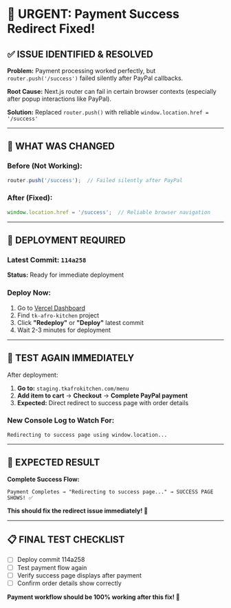 # 🚨 URGENT: Payment Success Redirect Fixed!

## ✅ **ISSUE IDENTIFIED & RESOLVED**

**Problem:** Payment processing worked perfectly, but `router.push('/success')` failed silently after PayPal callbacks.

**Root Cause:** Next.js router can fail in certain browser contexts (especially after popup interactions like PayPal).

**Solution:** Replaced `router.push()` with reliable `window.location.href = '/success'`

---

## 🔧 **WHAT WAS CHANGED**

### **Before (Not Working):**
```javascript
router.push('/success');  // Failed silently after PayPal
```

### **After (Fixed):**
```javascript
window.location.href = '/success';  // Reliable browser navigation
```

---

## 🚀 **DEPLOYMENT REQUIRED**

### **Latest Commit:** `114a258`
**Status:** Ready for immediate deployment

### **Deploy Now:**
1. Go to [Vercel Dashboard](https://vercel.com/dashboard)
2. Find `tk-afro-kitchen` project
3. Click **"Redeploy"** or **"Deploy"** latest commit
4. Wait 2-3 minutes for deployment

---

## 🧪 **TEST AGAIN IMMEDIATELY**

After deployment:

1. **Go to:** `staging.tkafrokitchen.com/menu`
2. **Add item to cart** → **Checkout** → **Complete PayPal payment**
3. **Expected:** Direct redirect to success page with order details

### **New Console Log to Watch For:**
```
Redirecting to success page using window.location...
```

---

## 🎯 **EXPECTED RESULT**

**Complete Success Flow:**
```
Payment Completes → "Redirecting to success page..." → SUCCESS PAGE SHOWS! ✅
```

**This should fix the redirect issue immediately! 🚀**

---

## 📋 **FINAL TEST CHECKLIST**

- [ ] Deploy commit 114a258
- [ ] Test payment flow again  
- [ ] Verify success page displays after payment
- [ ] Confirm order details show correctly

**Payment workflow should be 100% working after this fix! 🎉**